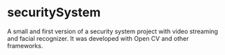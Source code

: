 # securitySystem
A small and first version of a security system project with video streaming and facial recognizer. It was developed with Open CV and other frameworks.
